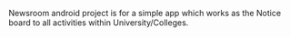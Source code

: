 Newsroom android project is for a simple app which works as the Notice board to all activities within University/Colleges.
